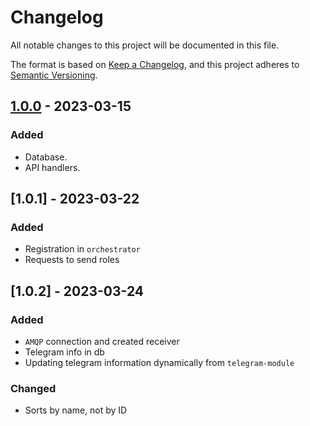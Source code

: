 # Changelog

All notable changes to this project will be documented in this file.

The format is based on [Keep a Changelog](https://keepachangelog.com/en/1.0.0/),
and this project adheres to [Semantic Versioning](https://semver.org/spec/v2.0.0.html).


## [1.0.0] - 2023-03-15

### Added

- Database.
- API handlers.

## [1.0.1] - 2023-03-22

### Added

- Registration in `orchestrator`
- Requests to send roles 

## [1.0.2] - 2023-03-24

### Added

- `AMQP` connection and created receiver
- Telegram info in db
- Updating telegram information dynamically from `telegram-module`

### Changed

- Sorts by name, not by ID 

[1.0.0]: https://gitlab.com/distributed_lab/acs/orchestrator/-/tree/feature/requests_action_filter
[1.0.0]: https://github.com/distributed_lab/acs/identity-svc/compare/develop...feature/add_registration_roles
